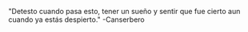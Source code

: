 "Detesto cuando pasa esto, tener un sueño y sentir que fue cierto aun cuando ya estás despierto." -Canserbero